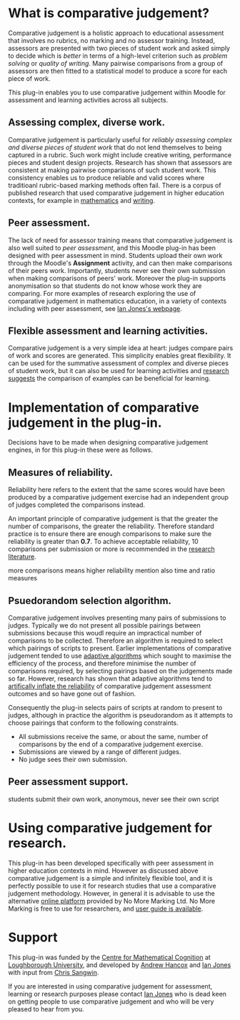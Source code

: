 # What is comparative judgement?
Comparative judgement is a holistic approach to educational assessment that involves no rubrics, no marking and no assessor training. Instead, assessors are presented with two pieces of student work and asked simply to decide which is *better* in terms of a high-level criterion such as *problem solving* or *quality of writing*. Many pairwise comparisons from a group of assessors are then fitted to a statistical model to produce a score for each piece of work.

This plug-in enables you to use comparative judgement within Moodle for assessment and learning activities across all subjects.

## Assessing complex, diverse work.
Comparative judgement is particularly useful for *reliably assessing complex and diverse pieces of student work* that do not lend themselves to being captured in a rubric. Such work might include creative writing, performance pieces and student design projects. Research has shown that assessors are consistent at making pairwise comparisons of such student work. This consistency enables us to produce reliable and valid scores where traditioanl rubric-based marking methods often fail. There is a corpus of published research that used comparative judgement in higher education contexts, for example in [mathematics](http://dx.doi.org/10.1080/03075079.2013.821974) and [writing](http://dx.doi.org/10.1080/03075079.2013.821974). 

## Peer assessment.
The lack of need for assessor training means that comparative judgement is also well suited to *peer assessment*, and this Moodle plug-in has been designed with peer assessment in mind. Students upload their own work through the Moodle's **Assignment** activity, and can then make comparisons of their peers work. Importantly, students never see their own submission when making comparisons of peers' work. Moreover the plug-in supports anonymisation so that students do not know whose work they are comparing. For more examples of research exploring the use of comparative judgement in mathematics education, in a variety of contexts including with peer assessment, see [Ian Jones's webpage](https://iansajones.wordpress.com). 

## Flexible assessment and learning activities.
Comparative judgement is a very simple idea at heart: judges compare pairs of work and scores are generated. This simplicity enables great flexibility. It can be used for the summative assessment of complex and diverse pieces of student work, but it can also be used for learning activities and [research suggests](https://doi.org/10.1016/j.cogpsych.2012.03.003) the comparison of examples can be beneficial for learning. 

# Implementation of comparative judgement in the plug-in.
Decisions have to be made when designing comparative judgement engines, in for this plug-in these were as follows.

## Measures of reliability.
Reliability here refers to the extent that the same scores would have been produced by a comparative judgement exercise had an independent group of judges completed the comparisons instead. 

An important principle of comparative judgement is that the greater the number of comparisons, the greater the reliability. Therefore standard practice is to ensure there are enough comparisons to make sure the reliability is greater than **0.7**. To achieve acceptable reliability, 10 comparisons per submission or more is recommended in the [research literature](https://doi.org/10.1080/0969594X.2019.1602027). 

more comparisons means higher reliability 
mention also time and ratio measures

## Psuedorandom selection algorithm.
Comparative judgement involves presenting many pairs of submissions to judges. Typically we do not present all possible pairings between submissions because this woudl require an impractical number of comparisons to be collected. Therefore an algorithm is required to select which pairings of scripts to present. Earlier implementations of comparative judgement tended to use [adaptive algorithms](https://doi.org/10.1080/0969594X.2012.665354) which sought to maximise the efficiency of the process, and therefore minimise the number of comparisons required, by selecting pairings based on the judgements made so far. However, research has shown that adaptive algorithms tend to [artifically inflate the reliability](https://doi.org/10.1080/0969594X.2017.1418734) of comparative judgement assessment outcomes and so have gone out of fashion. 

Consequently the plug-in selects pairs of scripts at random to present to judges, although in practice the algorithm is pseudorandom as it attempts to choose pairings that conform to the following constraints.
* All submissions receive the same, or about the same, number of comparisons by the end of a comparative judgement exercise. 
* Submissions are viewed by a range of different judges.
* No judge sees their own submission.

## Peer assessment support.
students submit their own work, anonymous, never see their own script

# Using comparative judgement for research.
This plug-in has been developed specifically with peer assessment in higher education contexts in mind. However as discussed above comparative judgement is a simple and infinitely flexible tool, and it is perfectly possible to use it for research studies that use a comparative judgement methodology. However, in general it is advisable to use the alternative [online platform](https://www.nomoremarking.com) provided by No More Marking Ltd. No More Marking is free to use for researchers, and [user guide is available](https://www.notion.so/nmm/No-More-Marking-for-researchers-70cb4eec46d547cd91c65ff2066d415f).

# Support
This plug-in was funded by the [Centre for Mathematical Cognition](https://www.lboro.ac.uk/research/cmc/) at [Loughborough University](https://www.lboro.ac.uk), and developed by [Andrew Hancox](https://uk.linkedin.com/in/andrewdchancox) and [Ian Jones](https://www.lboro.ac.uk/departments/mec/staff/ian-jones/) with input from [Chris Sangwin](https://www.maths.ed.ac.uk/~csangwin/). 

If you are interested in using comparative judgement for assessment, learning or research purposes please contact [Ian Jones](https://www.lboro.ac.uk/departments/mec/staff/ian-jones/) who is dead keen on getting people to use comparative judgement and who will be very pleased to hear from you.

